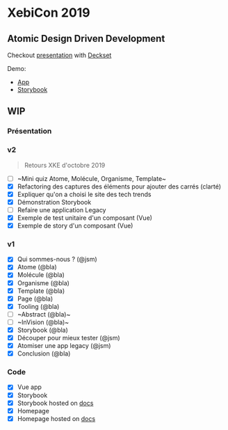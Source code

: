 # XebiCon 2019
## Atomic Design Driven Development

Checkout [presentation](atomic-design-driven-development.md) with [Deckset](https://www.deckset.com/)

Demo:
- [App](https://xebia-france.github.io/xebicon19-atomic-design-driven-development/app/)
- [Storybook](https://xebia-france.github.io/xebicon19-atomic-design-driven-development/sb/)

## WIP

### Présentation

### v2

> Retours XKE d'octobre 2019

- [ ] ~Mini quiz Atome, Molécule, Organisme, Template~
- [x] Refactoring des captures des éléments pour ajouter des carrés (clarté)
- [x] Expliquer qu'on a choisi le site des tech trends
- [x] Démonstration Storybook
- [ ] Refaire une application Legacy
- [x] Exemple de test unitaire d'un composant (Vue)
- [x] Exemple de story d'un composant (Vue)

### v1

- [x] Qui sommes-nous ? (@jsm)
- [x] Atome (@bla)
- [x] Molécule (@bla)
- [x] Organisme (@bla)
- [x] Template (@bla)
- [x] Page (@bla)
- [x] Tooling (@bla)
- [ ] ~Abstract (@bla)~
- [ ] ~InVision (@bla)~
- [x] Storybook (@bla)
- [x] Découper pour mieux tester (@jsm)
- [x] Atomiser une app legacy (@jsm)
- [x] Conclusion (@bla)

### Code

- [x] Vue app
- [x] Storybook
- [x] Storybook hosted on [docs](./docs)
- [x] Homepage
- [x] Homepage hosted on [docs](./docs)
